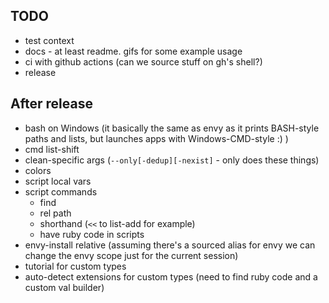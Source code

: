 ## TODO

* test context
* docs - at least readme. gifs for some example usage
* ci with github actions (can we source stuff on gh's shell?)
* release

## After release

* bash on Windows (it basically the same as envy as it prints BASH-style paths and lists, but launches apps with Windows-CMD-style :) )
* cmd list-shift
* clean-specific args (`--only[-dedup][-nexist]` - only does these things)
* colors
* script local vars
* script commands
    * find
    * rel path
    * shorthand (`<<` to list-add for example)
    * have ruby code in scripts
* envy-install relative (assuming there's a sourced alias for envy we can change the envy scope just for the current session)
* tutorial for custom types
* auto-detect extensions for custom types (need to find ruby code and a custom val builder)

